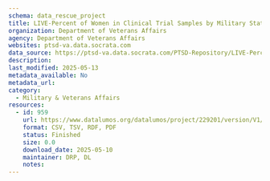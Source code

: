 ```yaml
---
schema: data_rescue_project 
title: LIVE-Percent of Women in Clinical Trial Samples by Military Status
organization: Department of Veterans Affairs
agency: Department of Veterans Affairs
websites: ptsd-va.data.socrata.com
data_source: https://ptsd-va.data.socrata.com/PTSD-Repository/LIVE-Percent-of-Women-in-Clinical-Trial-Samples-by/dk8z-533m
description: 
last_modified: 2025-05-13
metadata_available: No
metadata_url: 
category:
  - Military & Veterans Affairs 
resources:
  - id: 959
    url: https://www.datalumos.org/datalumos/project/229201/version/V1/view
    format: CSV, TSV, RDF, PDF
    status: Finished
    size: 0.0
    download_date: 2025-05-10
    maintainer: DRP, DL
    notes: 
---
```

